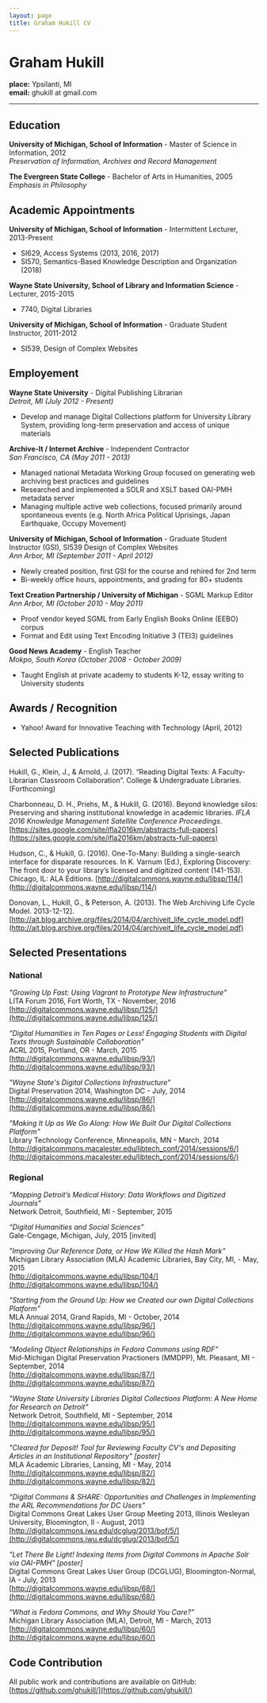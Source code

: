 ```yaml
---
layout: page	
title: Graham Hukill CV
---
```


# Graham Hukill

**place:** Ypsilanti, MI<br>
**email:** ghukill at gmail.com<br>

-----------------------------------------------------

## Education

**University of Michigan, School of Information** - Master of Science in Information, 2012<br>
*Preservation of Information, Archives and Record Management*

**The Evergreen State College** - Bachelor of Arts in Humanities, 2005<br>
*Emphasis in Philosophy*



## Academic Appointments

**University of Michigan, School of Information** - Intermittent Lecturer, 2013-Present<br>
* SI629, Access Systems (2013, 2016, 2017)
* SI570, Semantics-Based Knowledge Description and Organization (2018)

**Wayne State University, School of Library and Information Science** - Lecturer, 2015-2015<br>
* 7740, Digital Libraries

**University of Michigan, School of Information** - Graduate Student Instructor, 2011-2012<br>
* SI539, Design of Complex Websites



## Employement

**Wayne State University** - Digital Publishing Librarian<br>
*Detroit, MI (July 2012 - Present)*<br>

 * Develop and manage Digital Collections platform for University Library System, providing long-term preservation and access of unique materials


**Archive-It / Internet Archive** - Independent Contractor<br>
*San Francisco, CA (May 2011 - 2013)*<br>

 * Managed national Metadata Working Group focused on generating web archiving best practices and guidelines
 * Researched and implemented a SOLR and XSLT based OAI-PMH metadata server
 * Managing multiple active web collections, focused primarily around spontaneous events (e.g. North Africa Political Uprisings, Japan Earthquake, Occupy Movement)


**University of Michigan, School of Information** - Graduate Student Instructor (GSI), SI539 Design of Complex Websites<br>
*Ann Arbor, MI (September 2011 - April 2012)*<br>

 * Newly created position, first GSI for the course and rehired for 2nd term
 * Bi-weekly office hours, appointments, and grading for 80+ students


**Text Creation Partnership / University of Michigan** - SGML Markup Editor<br>
*Ann Arbor, MI (October 2010 - May 2011)*<br>

 * Proof vendor keyed SGML from Early English Books Online (EEBO) corpus
 * Format and Edit using Text Encoding Initiative 3 (TEI3) guidelines


**Good News Academy** - English Teacher<br>
*Mokpo, South Korea (October 2008 - October 2009)*

 * Taught English at private academy to students K-12, essay writing to University students



## Awards / Recognition

 * Yahoo! Award for Innovative Teaching with Technology (April, 2012)



## Selected Publications

Hukill, G., Klein, J., &amp; Arnold, J. (2017). “Reading Digital Texts: A Faculty-Librarian Classroom Collaboration”. College & Undergraduate Libraries. (Forthcoming)

Charbonneau, D. H., Priehs, M., & Hukill, G. (2016). Beyond knowledge silos: Preserving and sharing institutional knowledge in academic libraries. *IFLA 2016 Knowledge Management Satellite Conference Proceedings*. [https://sites.google.com/site/ifla2016km/abstracts-full-papers](https://sites.google.com/site/ifla2016km/abstracts-full-papers)

Hudson, C., & Hukill, G. (2016). One-To-Many: Building a single-search interface for disparate resources. In K. Varnum (Ed.), Exploring Discovery: The front door to your library’s licensed and digitized content (141-153). Chicago, IL: ALA Editions. [http://digitalcommons.wayne.edu/libsp/114/](http://digitalcommons.wayne.edu/libsp/114/)

Donovan, L., Hukill, G., & Peterson, A. (2013). The Web Archiving Life Cycle Model. 2013-12-12]. [http://ait.blog.archive.org/files/2014/04/archiveit_life_cycle_model.pdf](http://ait.blog.archive.org/files/2014/04/archiveit_life_cycle_model.pdf)



## Selected Presentations

### National

*"Growing Up Fast: Using Vagrant to Prototype New Infrastructure"*<br>
LITA Forum 2016, Fort Worth, TX - November, 2016<br>
[http://digitalcommons.wayne.edu/libsp/125/](http://digitalcommons.wayne.edu/libsp/125/)

*"Digital Humanities in Ten Pages or Less!  Engaging Students with Digital Texts through Sustainable Collaboration"*<br>
ACRL 2015, Portland, OR - March, 2015<br>
[http://digitalcommons.wayne.edu/libsp/93/](http://digitalcommons.wayne.edu/libsp/93/)

*"Wayne State's Digital Collections Infrastructure"*<br>
Digital Preservation 2014, Washington DC - July, 2014<br>
[http://digitalcommons.wayne.edu/libsp/86/](http://digitalcommons.wayne.edu/libsp/86/)

*"Making It Up as We Go Along: How We Built Our Digital Collections Platform"*<br>
Library Technology Conference, Minneapolis, MN - March, 2014<br>
[http://digitalcommons.macalester.edu/libtech_conf/2014/sessions/6/](http://digitalcommons.macalester.edu/libtech_conf/2014/sessions/6/)

### Regional

*“Mapping Detroit’s Medical History: Data Workflows and Digitized Journals"*<br>
Network Detroit, Southfield, MI - September, 2015<br>

*“Digital Humanities and Social Sciences”*<br>
Gale-Cengage, Michigan, July, 2015 [invited]

*"Improving Our Reference Data, or How We Killed the Hash Mark"*<br>
Michigan Library Association (MLA) Academic Libraries, Bay City, MI,  - May, 2015<br>
[http://digitalcommons.wayne.edu/libsp/104/](http://digitalcommons.wayne.edu/libsp/104/)

*"Starting from the Ground Up: How we Created our own Digital Collections Platform"*<br>
MLA Annual 2014, Grand Rapids, MI - October, 2014<br>
[http://digitalcommons.wayne.edu/libsp/96/](http://digitalcommons.wayne.edu/libsp/96/)

*"Modeling Object Relationships in Fedora Commons using RDF"*<br>
Mid-Michigan Digital Preservation Practioners (MMDPP), Mt. Pleasant, MI - September, 2014<br>
[http://digitalcommons.wayne.edu/libsp/87/](http://digitalcommons.wayne.edu/libsp/87/)

*"Wayne State University Libraries Digital Collections Platform: A New Home for Research on Detroit"*<br>
Network Detroit, Southfield, MI - September, 2014<br>
[http://digitalcommons.wayne.edu/libsp/95/](http://digitalcommons.wayne.edu/libsp/95/)

*"Cleared for Deposit!  Tool for Reviewing Faculty CV's and Depositing Articles in an Institutional Repository" [poster]*<br>
MLA Academic Libraries, Lansing, MI - May, 2014<br>
[http://digitalcommons.wayne.edu/libsp/82/](http://digitalcommons.wayne.edu/libsp/82/)

*“Digital Commons & SHARE: Opportunities and Challenges in Implementing the ARL Recommendations for DC Users”*<br>
Digital Commons Great Lakes User Group Meeting 2013, Illinois Wesleyan University, Bloomington, Il - August, 2013<br>
[http://digitalcommons.iwu.edu/dcglug/2013/bof/5/](http://digitalcommons.iwu.edu/dcglug/2013/bof/5/)

*"Let There Be Light! Indexing Items from Digital Commons in Apache Solr via OAI-PMH" [poster]*<br>
Digital Commons Great Lakes User Group (DCGLUG), Bloomington-Normal, IA - July, 2013<br>
[http://digitalcommons.wayne.edu/libsp/68/](http://digitalcommons.wayne.edu/libsp/68/)

*“What is Fedora Commons, and Why Should You Care?”*<br>
Michigan Library Association (MLA), Detroit, MI - March, 2013<br>
[http://digitalcommons.wayne.edu/libsp/60/](http://digitalcommons.wayne.edu/libsp/60/)


## Code Contribution

All public work and contributions are available on GitHub: [https://github.com/ghukill/](https://github.com/ghukill/)
